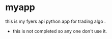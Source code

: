 # myapp


this is my fyers api python app for trading algo .
* this is not completed so any one don't use it.
